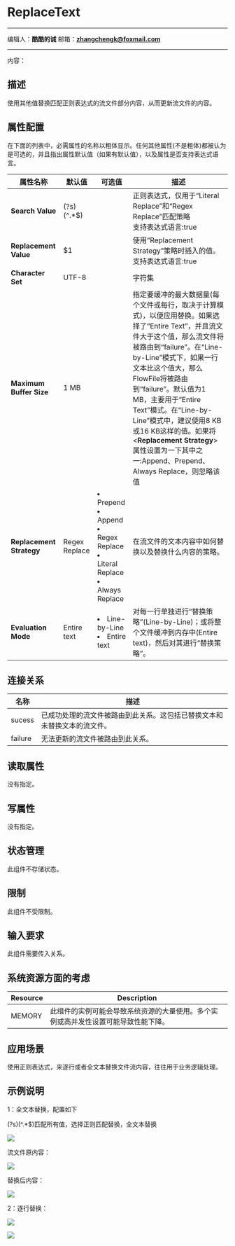 # ReplaceText
***
编辑人：__**酷酷的诚**__  邮箱：**zhangchengk@foxmail.com** 
***
内容：


## 描述

使用其他值替换匹配正则表达式的流文件部分内容，从而更新流文件的内容。

## 属性配置

在下面的列表中，必需属性的名称以粗体显示。任何其他属性(不是粗体)都被认为是可选的，并且指出属性默认值（如果有默认值），以及属性是否支持表达式语言。

属性名称                     | 默认值           | 可选值                                                                        | 描述                                                                                                                                                                                                                                                                                           
------------------------ | ------------- | -------------------------------------------------------------------------- | ---------------------------------------------------------------------------------------------------------------------------------------------------------------------------------------------------------------------------------------------------------------------------------------------
**Search Value**         | (?s)(^.*$)    |                                                                            | 正则表达式，仅用于“Literal Replace”和“Regex Replace”匹配策略  <br>支持表达式语言:true                                                                                                                                                                                                                                
**Replacement Value**    | $1            |                                                                            | 使用“Replacement Strategy”策略时插入的值。  <br>支持表达式语言:true                                                                                                                                                                                                                                              
**Character Set**        | UTF-8         |                                                                            | 字符集                                                                                                                                                                                                                                                                                          
**Maximum Buffer Size**  | 1 MB          |                                                                            | 指定要缓冲的最大数据量(每个文件或每行，取决于计算模式)，以便应用替换。如果选择了“Entire Text”，并且流文件大于这个值，那么流文件将被路由到“failure”。在“Line-by-Line”模式下，如果一行文本比这个值大，那么FlowFile将被路由到“failure”。默认值为1 MB，主要用于“Entire Text”模式。在“Line-by-Line”模式中，建议使用8 KB或16 KB这样的值。如果将<**Replacement Strategy**>属性设置为一下其中之一:Append、Prepend、Always Replace，则忽略该值
**Replacement Strategy** | Regex Replace |  <li>Prepend  </li><li>Append  </li><li>Regex Replace  </li><li>Literal Replace </li><li>Always Replace</li>  | 在流文件的文本内容中如何替换以及替换什么内容的策略。                                                                                                                                                                                                                                                                   
**Evaluation Mode**      | Entire text   | <li> Line-by-Line </li><li>Entire text</li>                                               | 对每一行单独进行“替换策略”(Line-by-Line)；或将整个文件缓冲到内存中(Entire text)，然后对其进行“替换策略”。                                                                                                                                                                                                                                              

## 连接关系

名称      | 描述                                   
------- | -------------------------------------
sucess  | 已成功处理的流文件被路由到此关系。这包括已替换文本和未替换文本的流文件。
failure | 无法更新的流文件被路由到此关系。                     

## 读取属性

没有指定。

## 写属性

没有指定。

## 状态管理

此组件不存储状态。

## 限制

此组件不受限制。

## 输入要求

此组件需要传入关系。

## 系统资源方面的考虑

Resource | Description                              
-------- | -----------------------------------------
MEMORY   | 此组件的实例可能会导致系统资源的大量使用。多个实例或高并发性设置可能导致性能下降。

## 应用场景

使用正则表达式，来逐行或者全文本替换文件流内容，往往用于业务逻辑处理。

## 示例说明

1：全文本替换，配置如下

(?s)(^.*$)匹配所有值，选择正则匹配替换，全文本替换

![](./img/ReplaceText/config.png)

流文件原内容：

![](./img/ReplaceText/input.png)

替换后内容：

![](./img/ReplaceText/result.png)

2：逐行替换：

![](./img/ReplaceText/config2.png)

![](./img/ReplaceText/result2.png)
